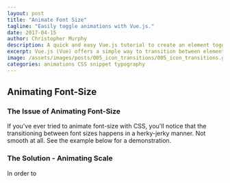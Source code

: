```yaml
---
layout: post
title: "Animate Font Size"
tagline: "Easily toggle animations with Vue.js."
date: 2017-04-15
author: Christopher Murphy
description: A quick and easy Vue.js tutorial to create an element toggle with transition effects.
excerpt: Vue.js (Vue) offers a simple way to transition between elements on the page, allowing for either simple transitions between CSS properties or complex animations (or both!). In this example I'll demonstrate the basics of Vue transitions by creating a menu-expand toggle button. You can see a demonstration in the preview animation above.
image: /assets/images/posts/005_icon_transitions/005_icon_transitions.gif
categories: animations CSS snippet typography
---
```


## Animating Font-Size
### The Issue of Animating Font-Size
If you've ever tried to animate font-size with CSS, you'll notice that the transitioning between font sizes happens in a herky-jerky manner. Not smooth at all. See the example below for a demonstration.

### The Solution - Animating Scale
In order to 
